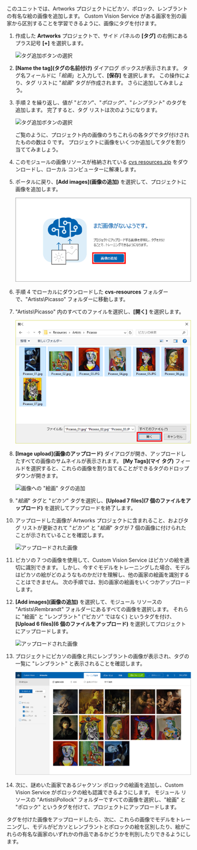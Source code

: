 このユニットでは、Artworks プロジェクトにピカソ、ポロック、レンブラントの有名な絵の画像を追加します。 Custom Vision Service がある画家を別の画家から区別することを学習できるように、画像にタグを付けます。

1. 作成した **Artworks** プロジェクトで、サイド パネルの **[タグ]** の右側にあるプラス記号 **[+]** を選択します。

     ![タグ追加ボタンの選択](../media/2-add-tags.png)

1. **[Name the tag]\(タグの名前付け\)** ダイアログ ボックスが表示されます。 タグ名フィールドに「*絵画*」と入力して、**[保存]** を選択します。 この操作により、タグ リストに "*絵画*" タグが作成されます。 さらに追加してみましょう。 

1. 手順 2 を繰り返し、値が "*ピカソ*"、"*ポロック*"、"*レンブラント*" のタグを追加します。 完了すると、タグ リストは次のようになります。

    ![タグ追加ボタンの選択](../media/2-tag-list.png)

    ご覧のように、プロジェクト内の画像のうちこれらの各タグでタグ付けされたものの数は 0 です。 プロジェクトに画像をいくつか追加してタグを割り当ててみましょう。

1. このモジュールの画像リソースが格納されている [cvs resources.zip](https://github.com/MicrosoftDocs/mslearn-classify-images-with-the-custom-vision-service/raw/master/cvs-resources.zip) をダウンロードし、ローカル コンピューターに解凍します。 

1. ポータルに戻り、**[Add images]\(画像の追加\)** を選択して、プロジェクトに画像を追加します。

    ![Artworks プロジェクトへの画像の追加](../media/2-portal-click-add-images.png)

1. 手順 4 でローカルにダウンロードした **cvs-resources** フォルダーで、"Artists\Picasso" フォルダーに移動します。

1. "Artists\Picasso" 内のすべてのファイルを選択し、**[開く]** を選択します。

    ![画像の選択](../media/2-fe-browse-picasso-01.png)

1. **[Image upload]\(画像のアップロード\)** ダイアログが開き、アップロードしたすべての画像のサムネイルが表示されます。 **[My Tags]\(マイ タグ\)** フィールドを選択すると、これらの画像を割り当てることができるタグのドロップダウンが開きます。 

    ![画像への "絵画" タグの追加](../media/2-upload-picasso-tags.png)

1. "*絵画*" タグと "*ピカソ*" タグを選択し、**[Upload 7 files]\(7 個のファイルをアップロード\)** を選択してアップロードを終了します。 

1. アップロードした画像が Artworks プロジェクトに含まれること、およびタグ リストが更新されて "*ピカソ*" と "*絵画*" タグが 7 個の画像に付けられたことが示されていることを確認します。

    ![アップロードされた画像](../media/2-portal-tagged-01.png)

1. ピカソの 7 つの画像を使用して、Custom Vision Service はピカソの絵を適切に識別できます。 しかし、今すぐモデルをトレーニングした場合、モデルはピカソの絵がどのようなものかだけを理解し、他の画家の絵画を識別することはできません。 次の手順では、別の画家の絵画をいくつかアップロードします。 

1. **[Add images]\(画像の追加\)** を選択して、モジュール リソースの "Artists\Rembrandt" フォルダーにあるすべての画像を選択します。 それらに "絵画" と "レンブラント" ("ピカソ" ではなく) というタグを付け、**[Upload 6 files]\(6 個のファイルをアップロード\)** を選択してプロジェクトにアップロードします。

    ![アップロードされた画像](../media/2-upload-rembrandt.png)

1. プロジェクトにピカソの画像と共にレンブラントの画像が表示され、タグの一覧に "レンブラント" と表示されることを確認します。

    ![ピカソとレンブラントの画像](../media/2-portal-tagged-02.png)

1. 次に、謎めいた画家であるジャクソン ポロックの絵画を追加し、Custom Vision Service がポロックの絵も認識できるようにします。 モジュール リソースの "Artists\Pollock" フォルダーですべての画像を選択し、"絵画" と "ポロック" というタグを付けて、プロジェクトにアップロードします。

タグを付けた画像をアップロードしたら、次に、これらの画像でモデルをトレーニングし、モデルがピカソとレンブラントとポロックの絵を区別したり、絵がこれらの有名な画家のいずれかの作品であるかどうかを判別したりできるようにします。